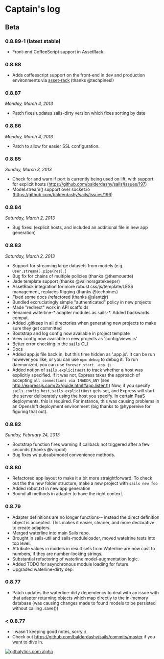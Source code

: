 # Captain's log

## Beta

<!--
### 0.9.0 (breaks 0.8.x projects)
+ Traces of "proper" active record .save(), .destroy(), removed.  Now when you call User.findAll(), you get a list of objects which contain just the models' data.  This prevents confusion with using .values
+ model validations (using https://github.com/balderdashy/anchor)
+ Redis adapter 
+ MongoDB adapter 

### 0.8.9 (upcoming release)
+ Haml template support on back-end for new projects (thanks @dcbartlett)
+ default values in models (defaultsTo)
+ Chained policies fixed
-->


### 0.8.89-1 (latest stable)
+ Front-end CoffeeScript support in AssetRack

### 0.8.88
+ Adds coffeescript support on the front-end in dev and production environments via [asset-rack](https://github.com/techpines/asset-rack) (thanks @techpines!)

### 0.8.87
_Monday, March 4, 2013_
+ Patch fixes updates sails-dirty version which fixes sorting by date

### 0.8.86
_Monday, March 4, 2013_
+ Patch to allow for easier SSL configuration.

### 0.8.85
_Sunday, March 3, 2013_
+ Check for and warn if port is currently being used on lift, with support for explicit hosts (https://github.com/balderdashy/sails/issues/197)
+ Model.stream() support over socket.io (https://github.com/balderdashy/sails/issues/196)

### 0.8.84
_Saturday, March 2, 2013_
+ Bug fixes: (explicit hosts, and included an additional file in new app generation)

### 0.8.83
_Saturday, March 2, 2013_
+ Support for streaming large datasets from models (e.g. `User.stream().pipe(res);`)
+ Bug fix for chains of multiple policies (thanks @themouette)
+ Jade template support (thanks @valinorsgatekeeper)
+ AssetRack integration for more robust css/js/template/LESS management, replaces Rigging (thanks @techpines)
+ Fixed some docs /refactored (thanks @slantzjr)
+ Bundled excruciatingly simple "authenticated" policy in new projects
+ Made "redirect" work in API scaffolds
+ Renamed waterline-* adapter modules as sails-*.  Added backwards compat.
+ Added .gitkeep in all directories when generating new projects to make sure they get committed
+ Bootstrap and log config now available in project template
+ View config now available in new projects as 'config/views.js'
+ Better error checking in the `sails` CLI
+ Docs
+ Added app.js file back in, but this time hidden as '.app.js'.  It can be run however you like, or you can use `npm debug` to debug it.  To run daemonized, you can use `forever start .app.js`
+ Added notion of `sails.explicitHost` to track whether a host was explicitly specified.  If it was not, Express takes the approach of accepting `all connections via INADDR_ANY` (see http://expressjs.com/2x/guide.html#app.listen())  Now, if you specify `sails.config.host`, `sails.explicitHost` gets set, and Express will start the server deliberately using the host you specify.  In certain PaaS deployments, this is required.  For instance, this was causing problems in an Openshift deployment environment (big thanks to @hypereive for figuring that out).


### 0.8.82
_Sunday, February 24, 2013_
+ Bootstrap function fires warning if callback not triggered after a few seconds (thanks @virpool)
+ Bug fixes w/ pubsub/model convenience methods.

### 0.8.80
+ Refactored app layout to make it a bit more straightforward.  To check out the the new folder structure, make a new project with `sails new foo`
+ Added robot.txt in new app generation
+ Bound all methods in adapter to have the right context.

### 0.8.79
+ Adapter definitions are no longer functions-- instead the direct definition object is accepted.  This makes it easier, cleaner, and more declarative to create adapters.
+ Merged waterline into main Sails repo.
+ Brought in sails-util and sails-moduleloader, moved watelrine tests into top level.
+ Attribute values in models in result sets from Waterline are now cast to numbers, if they are number-looking strings.
+ Substantial refactoring of waterline model-augmentation logic.
+ Added TODO for asynchronous module loading for future.
+ Upgraded waterline-dirty dep.


### 0.8.77
+ Patch updates the waterline-dirty dependency to deal with an issue with that adapter returning objects which map directly to the in-memory database (was causing changes made to found models to be persisted without calling .save())


### < 0.8.77
+ I wasn't keeping good notes, sorry :(
+ Check out https://github.com/balderdashy/sails/commits/master if you want to dive in.

[![githalytics.com alpha](https://cruel-carlota.pagodabox.com/8acf2fc2ca0aca8a3018e355ad776ed7 "githalytics.com")](http://githalytics.com/balderdashy/sails/changelog)
